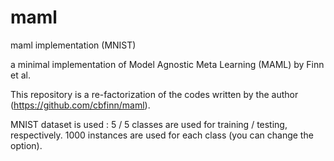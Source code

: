 # maml
maml implementation (MNIST)

a minimal implementation of Model Agnostic Meta Learning (MAML) by Finn et al.


This repository is a re-factorization of the codes written by the author (https://github.com/cbfinn/maml). 

MNIST dataset is used : 5 / 5 classes are used for training / testing, respectively. 1000 instances are used for each class (you can change the option).
